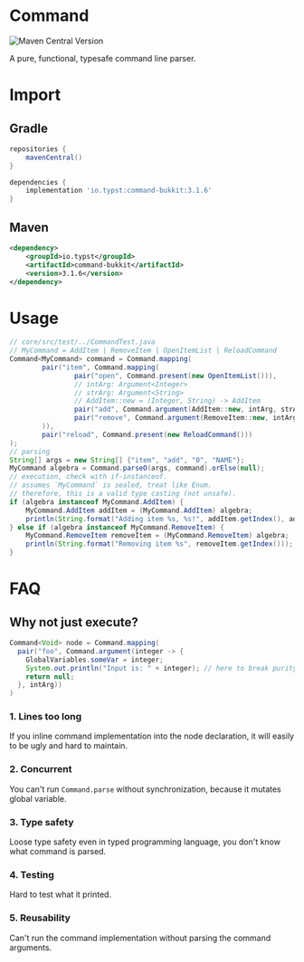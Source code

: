 # Command

![Maven Central Version](https://img.shields.io/maven-central/v/io.typst/command-bukkit)

A pure, functional, typesafe command line parser.

# Import

## Gradle

```groovy
repositories {
    mavenCentral()
}

dependencies {
    implementation 'io.typst:command-bukkit:3.1.6'
}
```

## Maven

```xml
<dependency>
    <groupId>io.typst</groupId>
    <artifactId>command-bukkit</artifactId>
    <version>3.1.6</version>
</dependency>
```

# Usage

```java
// core/src/test/../CommandTest.java
// MyCommand = AddItem | RemoveItem | OpenItemList | ReloadCommand
Command<MyCommand> command = Command.mapping(
        pair("item", Command.mapping(
                pair("open", Command.present(new OpenItemList())),
                // intArg: Argument<Integer>
                // strArg: Argument<String>
                // AddItem::new = (Integer, String) -> AddItem
                pair("add", Command.argument(AddItem::new, intArg, strArg)),
                pair("remove", Command.argument(RemoveItem::new, intArg))
        )),
        pair("reload", Command.present(new ReloadCommand()))
);
// parsing
String[] args = new String[] {"item", "add", "0", "NAME"};
MyCommand algebra = Command.parseO(args, command).orElse(null);
// execution, check with if-instanceof.
// assumes `MyCommand` is sealed, treat like Enum.
// therefore, this is a valid type casting (not unsafe).
if (algebra instanceof MyCommand.AddItem) {
    MyCommand.AddItem addItem = (MyCommand.AddItem) algebra;
    println(String.format("Adding item %s, %s!", addItem.getIndex(), addItem.getName()));
} else if (algebra instanceof MyCommand.RemoveItem) {
    MyCommand.RemoveItem removeItem = (MyCommand.RemoveItem) algebra;
    println(String.format("Removing item %s", removeItem.getIndex()));
}
```

# FAQ

## Why not just execute?

```java
Command<Void> node = Command.mapping(
  pair("foo", Command.argument(integer -> {
    GlobalVariables.someVar = integer;
    System.out.println("Input is: " + integer); // here to break purity
    return null;
  }, intArg))
)
```

### 1. Lines too long

If you inline command implementation into the node declaration, it will easily to be ugly and hard to maintain.

### 2. Concurrent

You can't run `Command.parse` without synchronization, because it mutates global variable.

### 3. Type safety

Loose type safety even in typed programming language, you don't know what command is parsed.

### 4. Testing

Hard to test what it printed.

### 5. Reusability

Can't run the command implementation without parsing the command arguments.
